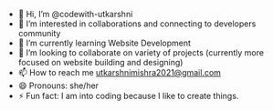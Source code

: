 - 👋 Hi, I’m @codewith-utkarshni
- 👀 I’m interested in collaborations and connecting to developers community
- 🌱 I’m currently learning Website Development
- 💞️ I’m looking to collaborate on variety of projects (currently more focused on website building and designing)
- 📫 How to reach me utkarshnimishra2021@gmail.com
- 😄 Pronouns: she/her
- ⚡ Fun fact: I am into coding because I like to create things.

<!---
codewith-utkarshni/codewith-utkarshni is a ✨ special ✨ repository because its `README.md` (this file) appears on your GitHub profile.
You can click the Preview link to take a look at your changes.
--->
